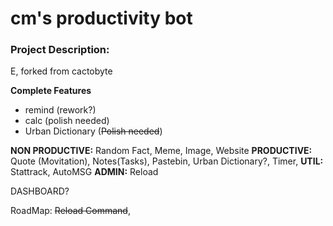 # cm's productivity bot

### Project Description:
E, forked from cactobyte

**Complete Features**
- remind (rework?)
- calc (polish needed)
- Urban Dictionary (~~Polish needed~~)


**NON PRODUCTIVE:** Random Fact, Meme, Image, Website
**PRODUCTIVE:** Quote (Movitation), Notes(Tasks), Pastebin, Urban Dictionary?, Timer, 
**UTIL:** Stattrack, AutoMSG 
**ADMIN:** Reload

DASHBOARD?


RoadMap: ~~Reload Command~~, 